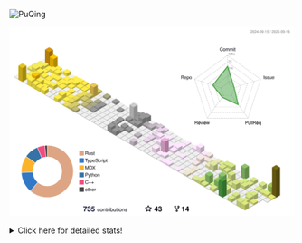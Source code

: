 ![PuQing](https://user-images.githubusercontent.com/27223114/171565019-9a56fae6-b08b-421f-99db-7e830da42371.png)

![](./profile-3d-contrib/profile-season-animate.svg)

<details>
<summary>Click here for detailed stats!</summary>

<!--START_SECTION:waka-->
![Lines of code](https://img.shields.io/badge/From%20Hello%20World%20I%27ve%20Written-2.7%20million%20lines%20of%20code-blue)

**🐱 My GitHub Data** 

> 📦 455.7 kB Used in GitHub's Storage 
 > 
> 🚫 Not Opted to Hire
 > 
> 📜 35 Public Repositories 
 > 
> 🔑 35 Private Repositories 
 > 
**I'm an Early 🐤** 

```text
🌞 Morning                988 commits         ██░░░░░░░░░░░░░░░░░░░░░░░   09.27 % 
🌆 Daytime                4601 commits        ███████████░░░░░░░░░░░░░░   43.15 % 
🌃 Evening                2870 commits        ███████░░░░░░░░░░░░░░░░░░   26.92 % 
🌙 Night                  2203 commits        █████░░░░░░░░░░░░░░░░░░░░   20.66 % 
```


📊 **This Week I Spent My Time On** 

```text
💬 Programming Languages: 
Swift                    12 hrs 14 mins      ██████████████░░░░░░░░░░░   55.80 % 
Rust                     3 hrs 59 mins       █████░░░░░░░░░░░░░░░░░░░░   18.17 % 
Python                   3 hrs 26 mins       ████░░░░░░░░░░░░░░░░░░░░░   15.69 % 
JSON                     40 mins             █░░░░░░░░░░░░░░░░░░░░░░░░   03.05 % 
Markdown                 27 mins             █░░░░░░░░░░░░░░░░░░░░░░░░   02.13 % 

🔥 Editors: 
VS Code                  21 hrs 55 mins      █████████████████████████   99.92 % 
Obsidian                 0 secs              ░░░░░░░░░░░░░░░░░░░░░░░░░   00.08 % 

💻 Operating System: 
Mac                      12 hrs 55 mins      ███████████████░░░░░░░░░░   58.88 % 
Linux                    4 hrs 39 mins       █████░░░░░░░░░░░░░░░░░░░░   21.25 % 
WSL                      4 hrs 21 mins       █████░░░░░░░░░░░░░░░░░░░░   19.87 % 
```


<!--END_SECTION:waka-->
</details>
